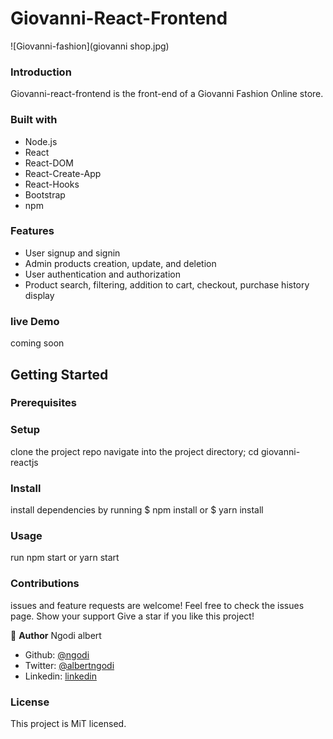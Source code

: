 Giovanni-React-Frontend
================================================

![Giovanni-fashion](giovanni shop.jpg)
### Introduction

Giovanni-react-frontend is the front-end of a Giovanni Fashion Online store.

### Built with

*   Node.js
*   React
*   React-DOM
*   React-Create-App
*   React-Hooks
*   Bootstrap
*   npm


### Features

* User signup and signin
* Admin products creation, update, and deletion
* User authentication and authorization
* Product search, filtering, addition to cart, checkout, purchase history display

### live Demo
coming soon

 Getting Started
---------------

### Prerequisites

### Setup

clone the project repo navigate into the project directory; cd giovanni-reactjs

### Install

install dependencies by running $ npm install or $ yarn install

### Usage

run npm start or yarn start

### Contributions

issues and feature requests are welcome! Feel free to check the issues page. Show your support Give a star if you like this project!

👤 **Author**
Ngodi albert
- Github: [@ngodi](https://github.com/ngodi)
- Twitter: [@albertngodi](https://twitter.com/albertngodi)
- Linkedin: [linkedin](https://www.linkedin.com/in/albertngodi/)

### License

This project is MiT licensed.
